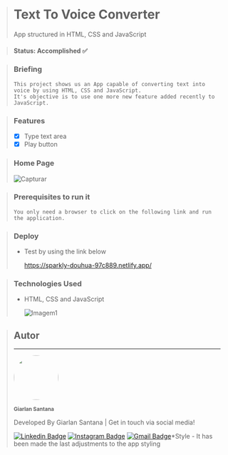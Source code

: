 > # Text To Voice Converter
> App structured in HTML, CSS and JavaScript

> #### Status: Accomplished ✅

> ### Briefing
>     This project shows us an App capable of converting text into voice by using HTML, CSS and JavaScript.
>     It's objective is to use one more new feature added recently to JavaScript.

> ### Features
> - [X] Type text area
> - [X] Play button

> ### Home Page
> ![Capturar](https://user-images.githubusercontent.com/108962578/236968010-dc06a06e-320d-4288-a873-cbdefc0162b6.JPG)  

> ### Prerequisites to run it
>     You only need a browser to click on the following link and run the application.

> ### Deploy
> * Test by using the link below
>   
>   https://sparkly-douhua-97c889.netlify.app/


> ### Technologies Used
> * HTML, CSS and JavaScript
>
>   ![Imagem1](https://user-images.githubusercontent.com/108962578/232353877-d3f14d59-7605-4d3f-9822-d5762758a31f.png)

> ## Autor
> ---
> <a href="https://www.instagram.com/santana.fsd/">
> <img style="border-radius: 50%;" src="https://user-images.githubusercontent.com/108962578/231322748-dab2928a-a426-453c-9f2a-23d6b6bc104d.png" width="100px;" alt=""/></a>
>
> <sub><b>Giarlan Santana</b></sub></a></a>
>
> Developed By Giarlan Santana | Get in touch via social media!
>
> [![Linkedin Badge](https://img.shields.io/badge/-Giarlan-blue?style=flat-square&logo=Linkedin&logoColor=white&link=https://www.linkedin.com/in/giarlan-santana-367022152/)](https://www.linkedin.com/in/giarlan-santana-367022152/)
> [![Instagram Badge](https://img.shields.io/badge/-Giarlan-CE59CE?style=flat-square&logo=Instagram&logoColor=white&link=https://www.instagram.com/santana.fsd/)](https://www.instagram.com/santana.fsd/)
> [![Gmail Badge](https://img.shields.io/badge/-giarlansilva@gmail.com-EA4335?style=flat-square&logo=Gmail&logoColor=white&link=mailto:giarlansilva@gmail.com)](mailto:giarlansilva@gmail.com)*Style - It has been made the last adjustments to the app styling
